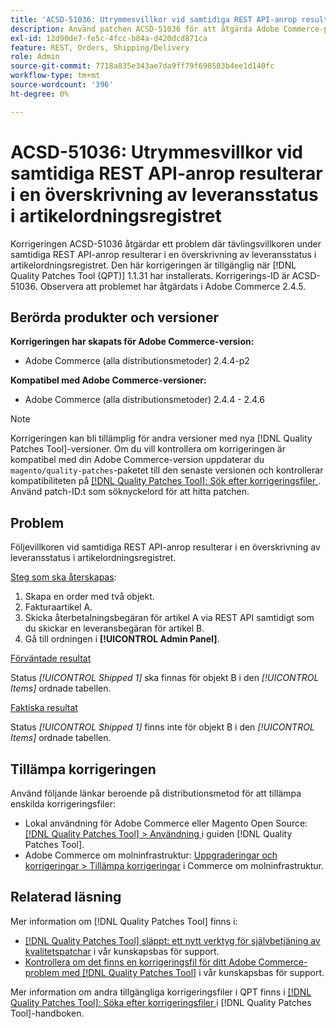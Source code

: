 ```yaml
---
title: 'ACSD-51036: Utrymmesvillkor vid samtidiga REST API-anrop resulterar i en överskrivning av leveransstatus'
description: Använd patchen ACSD-51036 för att åtgärda Adobe Commerce-problemet där det finns konkurrensförhållanden under samtidiga REST API-anrop, vilket resulterar i en överskrivning av leveransstatus i artikeltabellen.
exl-id: 12d90de7-fe5c-4fcc-b84a-d420dcd871ca
feature: REST, Orders, Shipping/Delivery
role: Admin
source-git-commit: 7718a835e343ae7da9ff79f690503b4ee1d140fc
workflow-type: tm+mt
source-wordcount: '396'
ht-degree: 0%

---
```


# ACSD-51036: Utrymmesvillkor vid samtidiga REST API-anrop resulterar i en överskrivning av leveransstatus i artikelordningsregistret

Korrigeringen ACSD-51036 åtgärdar ett problem där tävlingsvillkoren under samtidiga REST API-anrop resulterar i en överskrivning av leveransstatus i artikelordningsregistret. Den här korrigeringen är tillgänglig när [!DNL Quality Patches Tool (QPT)] 1.1.31 har installerats. Korrigerings-ID är ACSD-51036. Observera att problemet har åtgärdats i Adobe Commerce 2.4.5.

## Berörda produkter och versioner

**Korrigeringen har skapats för Adobe Commerce-version:**

* Adobe Commerce (alla distributionsmetoder) 2.4.4-p2

**Kompatibel med Adobe Commerce-versioner:**

* Adobe Commerce (alla distributionsmetoder) 2.4.4 - 2.4.6

>[!NOTE]
>
>Korrigeringen kan bli tillämplig för andra versioner med nya [!DNL Quality Patches Tool]-versioner. Om du vill kontrollera om korrigeringen är kompatibel med din Adobe Commerce-version uppdaterar du `magento/quality-patches`-paketet till den senaste versionen och kontrollerar kompatibiliteten på [[!DNL Quality Patches Tool]: Sök efter korrigeringsfiler ](https://experienceleague.adobe.com/tools/commerce-quality-patches/index.html?lang=sv-SE). Använd patch-ID:t som söknyckelord för att hitta patchen.

## Problem

Följevillkoren vid samtidiga REST API-anrop resulterar i en överskrivning av leveransstatus i artikelordningsregistret.

<u>Steg som ska återskapas</u>:

1. Skapa en order med två objekt.
1. Fakturaartikel A.
1. Skicka återbetalningsbegäran för artikel A via REST API samtidigt som du skickar en leveransbegäran för artikel B.
1. Gå till ordningen i **[!UICONTROL Admin Panel]**.

<u>Förväntade resultat</u>

Status *[!UICONTROL Shipped 1]* ska finnas för objekt B i den *[!UICONTROL Items]* ordnade tabellen.

<u>Faktiska resultat</u>

Status *[!UICONTROL Shipped 1]* finns inte för objekt B i den *[!UICONTROL Items]* ordnade tabellen.

## Tillämpa korrigeringen

Använd följande länkar beroende på distributionsmetod för att tillämpa enskilda korrigeringsfiler:

* Lokal användning för Adobe Commerce eller Magento Open Source: [[!DNL Quality Patches Tool] > Användning ](https://experienceleague.adobe.com/docs/commerce-operations/tools/quality-patches-tool/usage.html?lang=sv-SE) i guiden [!DNL Quality Patches Tool].
* Adobe Commerce om molninfrastruktur: [Uppgraderingar och korrigeringar > Tillämpa korrigeringar](https://experienceleague.adobe.com/docs/commerce-cloud-service/user-guide/develop/upgrade/apply-patches.html?lang=sv-SE) i Commerce om molninfrastruktur.

## Relaterad läsning

Mer information om [!DNL Quality Patches Tool] finns i:

* [[!DNL Quality Patches Tool] släppt: ett nytt verktyg för självbetjäning av kvalitetspatchar](/help/announcements/adobe-commerce-announcements/magento-quality-patches-released-new-tool-to-self-serve-quality-patches.md) i vår kunskapsbas för support.
* [Kontrollera om det finns en korrigeringsfil för ditt Adobe Commerce-problem med  [!DNL Quality Patches Tool]](/help/support-tools/patches-available-in-qpt-tool/check-patch-for-magento-issue-with-magento-quality-patches.md) i vår kunskapsbas för support.

Mer information om andra tillgängliga korrigeringsfiler i QPT finns i [[!DNL Quality Patches Tool]: Söka efter korrigeringsfiler ](https://experienceleague.adobe.com/tools/commerce-quality-patches/index.html?lang=sv-SE) i [!DNL Quality Patches Tool]-handboken.
